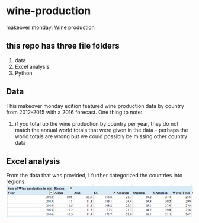 # wine-production
makeover monday: Wine production

## this repo has three file folders
1) data
2) Excel analysis
3) Python

## Data
This makeover monday edition featured wine production data by country from 2012-2015 with a 2016 forecast. One thing to note:
1) if you total up the wine production by country per year, they do not match the annual world totals that were given in the data - perhaps the world totals are wrong but we could possibly be missing other country data

## Excel analysis
From the data that was provided, I further categorized the countries into regions.
![](https://github.com/jkoo9/wine-production/blob/master/images/Wine-%20production%20-%20pivot%201.png)

